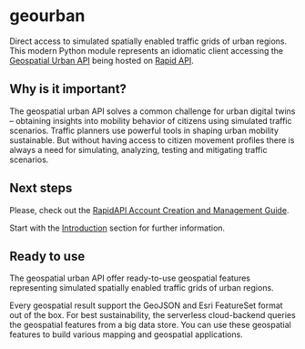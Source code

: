 # geourban
Direct access to simulated spatially enabled traffic grids of urban regions. This modern Python module represents an idiomatic client accessing the [Geospatial Urban API](https://geospatial-ai.de/?rara-portfolio=geospatial-urban-api-service) being hosted on [Rapid API](https://rapidapi.com/gisfromscratch/api/geourban).

## Why is it important?
The geospatial urban API solves a common challenge for urban digital twins – obtaining insights into mobility behavior of citizens using simulated traffic scenarios. Traffic planners use powerful tools in shaping urban mobility sustainable. But without having access to citizen movement profiles there is always a need for simulating, analyzing, testing and mitigating traffic scenarios.

## Next steps
Please, check out the [RapidAPI Account Creation and Management Guide](https://docs.rapidapi.com/docs/account-creation-and-settings).

Start with the [Introduction](https://rapidapi.com/gisfromscratch/api/geourban/details) section for further information.

## Ready to use
The geospatial urban API offer ready-to-use geospatial features representing simulated spatially enabled traffic grids of urban regions. 

Every geospatial result support the GeoJSON and Esri FeatureSet format out of the box. For best sustainability, the serverless cloud-backend queries the geospatial features from a big data store. You can use these geospatial features to build various mapping and geospatial applications.
